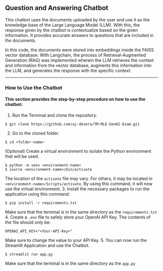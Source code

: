 ## Question and Answering Chatbot
This chatbot uses the documents uploaded by the user and use it as the knowledge base of the Large Language Model (LLM). With this, the response given by the chatbot is contextualize based on the given information. It provides accurate answers to questions that are included in the documents.

In this code, the documents were stored into embeddings inside the FAISS vector database. With Langchain, the process of Retrieval-Augmented Generation (RAG) was implemented wherein the LLM retrieves the context and information from the vector database, augments this information into the LLM, and generates the response with the specific context. 

---
### How to Use the Chatbot
#### This section provides the step-by-step procedure on how to use the chatbot:
1. Run the Terminal and clone the repository.
```
$ git clone https://github.com/aj-devera/TM-MLE-GenAI-Exam.git
```
2. Go to the cloned folder.
```
$ cd <folder-name>
```
(Optional) Create a virtual environment to isolate the Python environment that will be used.
```
$ python -m venv <environment-name>
$ source <environment-name>/bin/activate
```
The location of the `activate` file may vary. For others, it may be located in `<environment-name>/Scripts/activate`. By using this command, it will now use the virtual environment.
3. Install the necessary packages to run the application using this command:
```
$ pip install -r requirements.txt
```
Make sure that the terminal is in the same directory as the `requirements.txt`
4. Create a `.env` file to safely store your OpenAI API Key. The contents of the file should only be:
```
OPENAI_API_KEY="<Your-API-Key>"
```
Make sure to change the value to your API Key.
5. You can now run the Streamlit Application and use the Chatbot.
```
$ streamlit run app.py
```
Make sure that the terminal is in the same directory as the `app.py`
